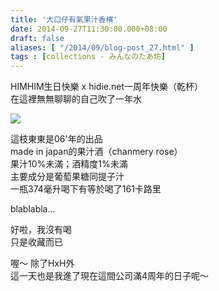 ```yaml
---
title: '大口仔有氣果汁香檳'
date: 2014-09-27T11:30:00.000+08:00
draft: false
aliases: [ "/2014/09/blog-post_27.html" ]
tags : [collections - みんなのたあ坊]
---
```


HIMHIM生日快樂 x hidie.net一周年快樂（乾杯）  
在這裡無無聊聊的自己吹了一年水  

![](/images/minnanotabo140927.jpg)

這枝東東是06'年的出品  
made in japan的果汁酒（chanmery rose）  
果汁10%未滿；酒精度1%未滿  
主要成分是葡萄果糖同提子汁  
一瓶374毫升喝下有等於喝了161卡路里  
  
blablabla...  
  
好啦，我沒有喝  
只是收藏而已  
  
喔～ 除了HxH外  
這一天也是我進了現在這間公司滿4周年的日子呢～

